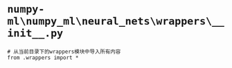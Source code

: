 # `numpy-ml\numpy_ml\neural_nets\wrappers\__init__.py`

```
# 从当前目录下的wrappers模块中导入所有内容
from .wrappers import *
```